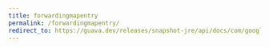 ```yaml
---
title: forwardingmapentry
permalink: /forwardingmapentry/
redirect_to: https://guava.dev/releases/snapshot-jre/api/docs/com/google/common/collect/ForwardingMapEntry.html
---
```

